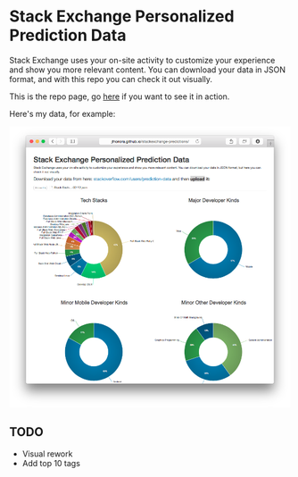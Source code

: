 Stack Exchange Personalized Prediction Data
===========================================

Stack Exchange uses your on-site activity to customize your experience and show you more relevant content. You can download your data in JSON format, and with this repo you can check it out visually.

This is the repo page, go [here](https://jlhonora.github.io/stackexchange-predictions) if you want to see it in action.

Here's my data, for example:

![Example](img/example1.png)

## TODO

- Visual rework
- Add top 10 tags
